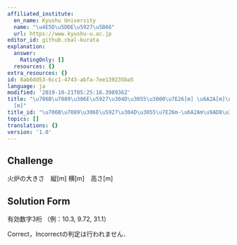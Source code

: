 ```yaml
---
affiliated_institute:
  en_name: Kyushu University
  name: "\u4E5D\u5DDE\u5927\u5B66"
  url: https://www.kyushu-u.ac.jp
editor_id: github.cbal-kurata
explanation:
  answer:
    RatingOnly: []
  resources: {}
extra_resources: {}
id: 8ab6dd53-6cc1-4743-abfa-7ee139235ba5
language: ja
modified: '2019-10-21T05:25:16.398936Z'
title: "\u706B\u7089\u306E\u5927\u304D\u3055\u3000\u7E26[m] \u6A2A[m]\u3000\u9AD8\u3055\
  [m]"
title_id: "\u706B\u7089\u306E\u5927\u304D\u3055\u7E26m-\u6A2Am\u9AD8\u3055m"
topics: []
translations: {}
version: '1.0'
---
```


## Challenge
火炉の大きさ　縦[m] 横[m]　高さ[m]


## Solution Form

有効数字3桁
（例：10.3, 9.72, 31.1）

Correct，Incorrectの判定は行われません．


